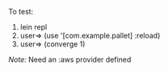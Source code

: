 To test:

1. lein repl
2. user=> (use '[com.example.pallet] :reload)
3. user=> (converge 1)

*Note:* Need an :aws provider defined
